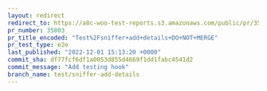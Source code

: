 ```yaml
---
layout: redirect
redirect_to: https://a8c-woo-test-reports.s3.amazonaws.com/public/pr/35803/e2e/index.html
pr_number: 35803
pr_title_encoded: "Test%2Fsniffer+add+details+DO+NOT+MERGE"
pr_test_type: e2e
last_published: "2022-12-01 15:13:20 +0000"
commit_sha: df77fcf6df1a0053d855d4669f1dd1fabc4541d2
commit_message: "Add testing hook"
branch_name: test/sniffer-add-details
---
```

